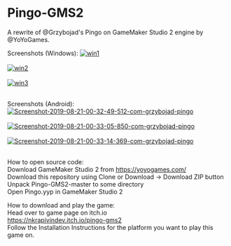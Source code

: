 # Pingo-GMS2
A rewrite of @Grzybojad's Pingo on GameMaker Studio 2 engine by @YoYoGames.

Screenshots (Windows):
<a href="https://postimages.org/" target="_blank"><img src="https://i.postimg.cc/Pf7V34q1/win1.png" alt="win1"/></a><br/><br/>
<a href="https://postimages.org/" target="_blank"><img src="https://i.postimg.cc/52d712L0/win2.png" alt="win2"/></a><br/><br/>
<a href="https://postimages.org/" target="_blank"><img src="https://i.postimg.cc/Sx6ZKbfG/win3.png" alt="win3"/></a><br/><br/>

Screenshots (Android):
<a href="https://postimg.cc/GHPrMgY1" target="_blank"><img src="https://i.postimg.cc/dtp1VzVD/Screenshot-2019-08-21-00-32-49-512-com-grzybojad-pingo.png" alt="Screenshot-2019-08-21-00-32-49-512-com-grzybojad-pingo"/></a><br/><br/>
<a href="https://postimg.cc/XrVWtKcB" target="_blank"><img src="https://i.postimg.cc/52ztYnXg/Screenshot-2019-08-21-00-33-05-850-com-grzybojad-pingo.png" alt="Screenshot-2019-08-21-00-33-05-850-com-grzybojad-pingo"/></a><br/><br/>
<a href="https://postimg.cc/McHSpWLW" target="_blank"><img src="https://i.postimg.cc/1zc5MXcN/Screenshot-2019-08-21-00-33-14-369-com-grzybojad-pingo.png" alt="Screenshot-2019-08-21-00-33-14-369-com-grzybojad-pingo"/></a><br/><br/>

How to open source code: <br />
Download GameMaker Studio 2 from https://yoyogames.com/ <br />
Download this repository using Clone or Download -> Download ZIP button <br />
Unpack Pingo-GMS2-master to some directory <br />
Open Pingo.yyp in GameMaker Studio 2 <br />

How to download and play the game: <br />
Head over to game page on itch.io <br />
https://nkrapivindev.itch.io/pingo-gms2 <br />
Follow the Installation Instructions for the platform you want to play this game on. <br />
